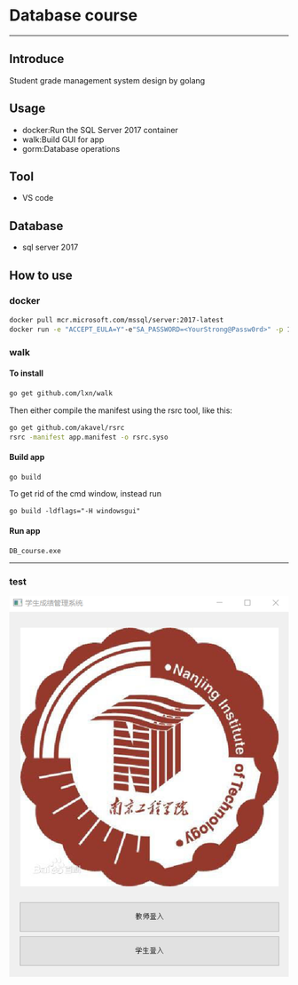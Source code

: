 # Database course
---
## Introduce
Student grade management system design by golang

## Usage
* docker:Run the SQL Server 2017 container
* walk:Build GUI for app
* gorm:Database operations
  
## Tool
* VS code

## Database
* sql server 2017


## How to use
### docker 
```bash
docker pull mcr.microsoft.com/mssql/server:2017-latest
docker run -e "ACCEPT_EULA=Y"-e"SA_PASSWORD=<YourStrong@Passw0rd>" -p 1433:1433 --name sql1  -d mcr.microsoft.com/mssql/server:2017-latest
```
### walk
  
#### To install
```bash
go get github.com/lxn/walk
```
Then either compile the manifest using the rsrc tool, like this:
```bash
go get github.com/akavel/rsrc
rsrc -manifest app.manifest -o rsrc.syso
```
#### Build app
```bash
go build
```
To get rid of the cmd window, instead run
```
go build -ldflags="-H windowsgui"
```
#### Run app
```
DB_course.exe
```
---
### test
![demo](demo.png)

